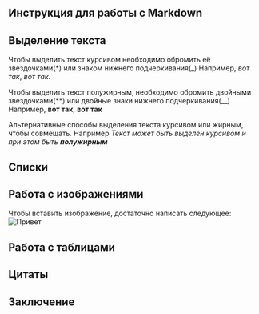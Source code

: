 ## Инструкция для работы с Markdown

## Выделение текста
Чтобы выделить текст курсивом необходимо обромить её звездочками(*) или знаком нижнего подчеркивания(_) Например, *вот так*, _вот так_.

Чтобы выделить текст полужирным, необходимо обромить двойными звездочками(**) или двойные знаки нижнего подчеркивания(__) Например, **вот так**, __вот так__

Альтернативные способы выделения текста курсивом или жирным, чтобы совмещать. Например _Текст может быть выделен курсивом и при этом быть **полужирным**_

## Списки

## Работа с изображениями

Чтобы вставить изображение, достаточно написать следующее:
![Привет](maxresdefault.jpg)

## Работа с таблицами

## Цитаты

## Заключение
